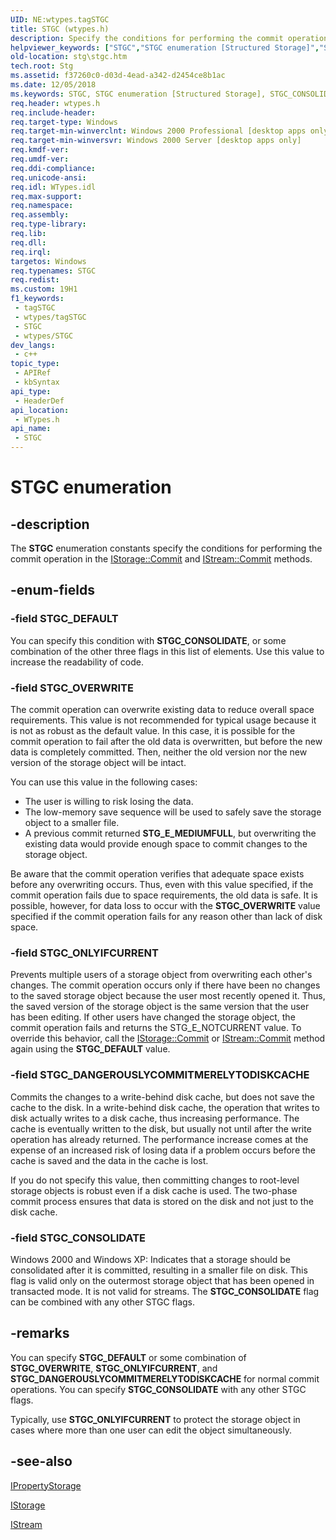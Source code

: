 ```yaml
---
UID: NE:wtypes.tagSTGC
title: STGC (wtypes.h)
description: Specify the conditions for performing the commit operation in the IStorage::Commit and IStream::Commit methods.
helpviewer_keywords: ["STGC","STGC enumeration [Structured Storage]","STGC_CONSOLIDATE","STGC_DANGEROUSLYCOMMITMERELYTODISKCACHE","STGC_DEFAULT","STGC_ONLYIFCURRENT","STGC_OVERWRITE","_stg_stgc","stg.stgc","wtypes/STGC","wtypes/STGC_CONSOLIDATE","wtypes/STGC_DANGEROUSLYCOMMITMERELYTODISKCACHE","wtypes/STGC_DEFAULT","wtypes/STGC_ONLYIFCURRENT","wtypes/STGC_OVERWRITE"]
old-location: stg\stgc.htm
tech.root: Stg
ms.assetid: f37260c0-d03d-4ead-a342-d2454ce8b1ac
ms.date: 12/05/2018
ms.keywords: STGC, STGC enumeration [Structured Storage], STGC_CONSOLIDATE, STGC_DANGEROUSLYCOMMITMERELYTODISKCACHE, STGC_DEFAULT, STGC_ONLYIFCURRENT, STGC_OVERWRITE, _stg_stgc, stg.stgc, wtypes/STGC, wtypes/STGC_CONSOLIDATE, wtypes/STGC_DANGEROUSLYCOMMITMERELYTODISKCACHE, wtypes/STGC_DEFAULT, wtypes/STGC_ONLYIFCURRENT, wtypes/STGC_OVERWRITE
req.header: wtypes.h
req.include-header: 
req.target-type: Windows
req.target-min-winverclnt: Windows 2000 Professional [desktop apps only]
req.target-min-winversvr: Windows 2000 Server [desktop apps only]
req.kmdf-ver: 
req.umdf-ver: 
req.ddi-compliance: 
req.unicode-ansi: 
req.idl: WTypes.idl
req.max-support: 
req.namespace: 
req.assembly: 
req.type-library: 
req.lib: 
req.dll: 
req.irql: 
targetos: Windows
req.typenames: STGC
req.redist: 
ms.custom: 19H1
f1_keywords:
 - tagSTGC
 - wtypes/tagSTGC
 - STGC
 - wtypes/STGC
dev_langs:
 - c++
topic_type:
 - APIRef
 - kbSyntax
api_type:
 - HeaderDef
api_location:
 - WTypes.h
api_name:
 - STGC
---
```


# STGC enumeration


## -description

The 
<b>STGC</b> enumeration constants specify the conditions for performing the commit operation in the 
<a href="/windows/desktop/api/objidl/nf-objidl-istorage-commit">IStorage::Commit</a> and 
<a href="/windows/desktop/api/objidl/nf-objidl-istream-commit">IStream::Commit</a> methods.

## -enum-fields

### -field STGC_DEFAULT

You can specify this condition with <b>STGC_CONSOLIDATE</b>, or some combination of the other three flags in this list of elements. Use this value to increase the readability of code.

### -field STGC_OVERWRITE

The commit operation can overwrite existing data to reduce overall space requirements. This value is not recommended for typical usage because it is not as robust as the default value. In this case, it is possible for the commit operation to fail after the old data is overwritten, but before the new data is completely committed. Then, neither the old version nor the new version of the storage object will be intact. 



						

You can use this value in the following cases:

<ul>
<li>The user is willing to risk losing the data.</li>
<li>The low-memory save sequence will be used to safely save the storage object to a smaller file.</li>
<li>A previous commit returned <b>STG_E_MEDIUMFULL</b>, but overwriting the existing data would provide enough space to commit changes to the storage object.</li>
</ul>
Be aware that the commit operation verifies that adequate space exists before any overwriting occurs. Thus, even with this value specified, if the commit operation fails due to space requirements, the old data is safe. It is possible, however, for data loss to occur with the <b>STGC_OVERWRITE</b> value specified if the commit operation fails for any reason other than lack of disk space.

### -field STGC_ONLYIFCURRENT

Prevents multiple users of a storage object from overwriting each other's changes. The commit operation occurs only if there have been no changes to the saved storage object because the user most recently opened it. Thus, the saved version of the storage object is the same version that the user has been editing. If other users have changed the storage object, the commit operation fails and returns the STG_E_NOTCURRENT value. To override this behavior, call the <a href="/windows/desktop/api/objidl/nf-objidl-istorage-commit">IStorage::Commit</a> or <a href="/windows/desktop/api/objidl/nf-objidl-istream-commit">IStream::Commit</a> method again using the <b>STGC_DEFAULT</b> value.

### -field STGC_DANGEROUSLYCOMMITMERELYTODISKCACHE

Commits the changes to a write-behind disk cache, but does not save the cache to the disk. In a write-behind disk cache, the operation that writes to disk actually writes to a disk cache, thus increasing performance. The cache is eventually written to the disk, but usually not until after the write operation has already returned. The performance increase comes at the expense of an increased risk of losing data if a problem occurs before the cache is saved and the data in the cache is lost. 




If you do not specify this value, then committing changes to root-level storage objects is robust even if a disk cache is used. The two-phase commit process ensures that data is stored on the disk and not just to the disk cache.

### -field STGC_CONSOLIDATE

Windows 2000 and Windows XP: Indicates that a storage should be consolidated after it is committed, resulting in a smaller file on disk. This flag is valid only on the outermost storage object that has been opened in transacted mode. It is not valid for streams. The <b>STGC_CONSOLIDATE</b> flag can be combined with any other STGC flags.

## -remarks

You can specify <b>STGC_DEFAULT</b> or some combination of <b>STGC_OVERWRITE</b>, <b>STGC_ONLYIFCURRENT</b>, and <b>STGC_DANGEROUSLYCOMMITMERELYTODISKCACHE</b> for normal commit operations. You can specify <b>STGC_CONSOLIDATE</b> with any other STGC flags.

Typically, use <b>STGC_ONLYIFCURRENT</b> to protect the storage object in cases where more than one user can edit the object simultaneously.

## -see-also

<a href="/windows/desktop/api/propidl/nn-propidl-ipropertystorage">IPropertyStorage</a>



<a href="/windows/desktop/api/objidl/nn-objidl-istorage">IStorage</a>



<a href="/windows/desktop/api/objidl/nn-objidl-istream">IStream</a>